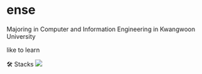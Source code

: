 # ense
Majoring in Computer and Information Engineering in Kwangwoon University

like to learn

🛠️ Stacks
<img src="https://img.shields.io/badge/Python-3766AB?style=flat-square&logo=Python&logoColor=white"/>
